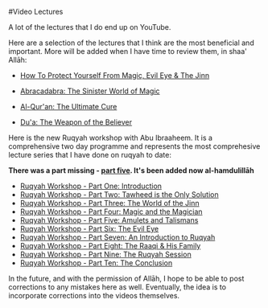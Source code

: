[title: Muhammad Tim Humble's Video Lectures - muhammadtim.com]:/
[menu: Videos]:/
[menu-locgroup: primary]:/
[order: 4]:/

#Video Lectures

A lot of the lectures that I do end up on YouTube. 

Here are a selection of the lectures that I think are the most beneficial and important. More will be added when I have time to review them, in shaa' Allāh:

* [How To Protect Yourself From Magic, Evil Eye & The Jinn](http://youtu.be/-6J8me0RjYY)

* [Abracadabra: The Sinister World of Magic](http://youtu.be/an0BUey2eKM)

* [Al-Qur'an: The Ultimate Cure](http://youtu.be/p1zLqbVk9EE)

* [Du'a: The Weapon of the Believer](http://youtu.be/UYgBOpHtqzE)

<a id="training" name="training" style="color: inherit; text-decoration: inherit;">Here</a> is the new Ruqyah workshop with Abu Ibraaheem. It is a comprehensive two day programme and represents the most comprehesive lecture series that I have done on ruqyah to date:

**There was a part missing - [part five](http://www.youtube.com/watch?v=kXm6LFaTKX8&feature=c4-overview&list=UUXwQCBzDSa1wlj36I2x4BFQ). It's been added now al-hamdulillāh**

* [Ruqyah Workshop - Part One: Introduction](http://www.youtube.com/watch?v=r2GjxuAaamc)
* [Ruqyah Workshop - Part Two: Tawheed is the Only Solution](http://www.youtube.com/watch?v=zZUERpYaXJU)
* [Ruqyah Workshop - Part Three: The World of the Jinn](http://www.youtube.com/watch?v=Wys88S3VQG4)
* [Ruqyah Workshop - Part Four: Magic and the Magician](http://www.youtube.com/watch?v=RBpy-kfg6Kg)
* [Ruqyah Workshop - Part Five: Amulets and Talismans](http://www.youtube.com/watch?v=kXm6LFaTKX8&feature=c4-overview&list=UUXwQCBzDSa1wlj36I2x4BFQ)
* [Ruqyah Workshop - Part Six: The Evil Eye](http://www.youtube.com/watch?v=nDSvkNuh5uo)
* [Ruqyah Workshop - Part Seven: An Introduction to Ruqyah](http://www.youtube.com/watch?v=xJki92e5ex0)
* [Ruqyah Workshop - Part Eight: The Raaqi & His Family](http://www.youtube.com/watch?v=Huz_ts9SpcE)
* [Ruqyah Workshop - Part Nine: The Ruqyah Session](http://www.youtube.com/watch?v=6vJNq_KiHwY)
* [Ruqyah Workshop - Part Ten: The Conclusion](http://www.youtube.com/watch?v=OmJQw161R1k)

In the future, and with the permission of Allāh, I hope to be able to post corrections to any mistakes here as well. Eventually, the idea is to incorporate corrections into the videos themselves.